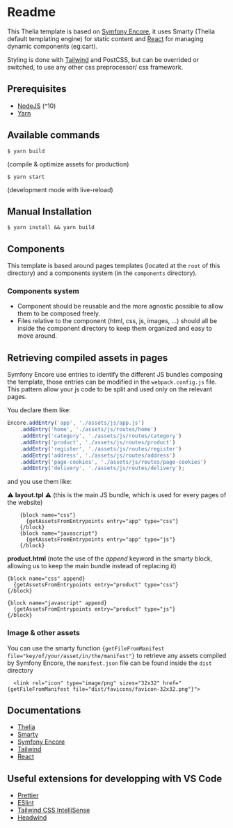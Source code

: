 Readme
======

This Thelia template is based on [Symfony Encore](https://symfony.com/doc/current/frontend.html), it uses Smarty (Thelia default templating engine) for static content and [React](https://reactjs.org) for managing dynamic components (eg:cart).

Styling is done with [Tailwind](https://tailwindcss.com) and PostCSS, but can be overrided or switched, to use any other css preprocessor/ css framework.


## Prerequisites
* [NodeJS](https://nodejs.org/) (^10)
* [Yarn](https://yarnpkg.com/)


## Available commands
```console
$ yarn build
```
(compile & optimize assets for production)

```console
$ yarn start
```
(development mode with live-reload)


## Manual Installation
```console
$ yarn install && yarn build
```

## Components

This template is based around pages templates (located at the `root` of this directory) and a components system (in the `components` directory).

### Components system
- Component should be reusable and the more agnostic possible to allow them to be composed freely.
- Files relative to the component (html, css, js, images, ...) should all be inside the component directory to keep them organized and easy to move around.

## Retrieving compiled assets in pages
Symfony Encore use entries to identify the different JS bundles composing the template, those entries can be modified in the `webpack.config.js` file.
This pattern allow your js code to be split and used only on the relevant pages.

You declare them like:

``` javascript
Encore.addEntry('app', './assets/js/app.js')
	.addEntry('home', './assets/js/routes/home')
	.addEntry('category', './assets/js/routes/category')
	.addEntry('product', './assets/js/routes/product')
	.addEntry('register', './assets/js/routes/register')
	.addEntry('address', './assets/js/routes/address')
	.addEntry('page-cookies', './assets/js/routes/page-cookies')
	.addEntry('delivery', './assets/js/routes/delivery');
```

and you use them like:

⚠️ **layout.tpl** ⚠️ (this is the main JS bundle, which is used for every pages of the website)
``` smarty
    {block name="css"}
      {getAssetsFromEntrypoints entry="app" type="css"}
    {/block}
    {block name="javascript"}
      {getAssetsFromEntrypoints entry="app" type="js"}
    {/block}
```

**product.html** (note the use of the *append* keyword in the smarty block, allowing us to keep the main bundle instead of replacing it)
```smarty
{block name="css" append}
  {getAssetsFromEntrypoints entry="product" type="css"}
{/block}

{block name="javascript" append}
  {getAssetsFromEntrypoints entry="product" type="js"}
{/block}
```

### Image & other assets
You can use the smarty function `{getFileFromManifest file="key/of/your/asset/in/the/manifest"}` to retrieve any assets compiled by Symfony Encore, the `manifest.json` file can be found inside the `dist` directory

```smarty
  <link rel="icon" type="image/png" sizes="32x32" href="{getFileFromManifest file="dist/favicons/favicon-32x32.png"}">
```


## Documentations
  * [Thelia](http://doc.thelia.net)
  * [Smarty](https://www.smarty.net/)
  * [Symfony Encore](https://symfony.com/doc/current/frontend.html)
  * [Tailwind](https://tailwindcss.com)
  * [React](https://reactjs.org)


## Useful extensions for developping with VS Code
  * [Prettier](https://marketplace.visualstudio.com/items?itemName=esbenp.prettier-vscode)
  * [ESlint](https://marketplace.visualstudio.com/items?itemName=dbaeumer.vscode-eslint)
  * [Tailwind CSS IntelliSense](https://marketplace.visualstudio.com/items?itemName=bradlc.vscode-tailwindcss)
  * [Headwind](https://marketplace.visualstudio.com/items?itemName=heybourn.headwind)

